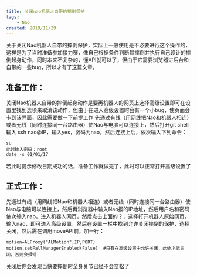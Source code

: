 ```yaml
---
title: 关闭nao机器人自带的摔倒保护
tags: 
	- Nao
created: 2019/11/29
---
```


关于关闭Nao机器人自带的摔倒保护，实际上一般使用是不必要进行这个操作的，这样是为了当时准备参加接力赛，像自己根据条件判断其摔倒并执行自己设计的摔倒起身动作，同时本来不复杂的，懂API就可以了，但由于它需要浏览器进后台和自带的一些bug，所以才有了这篇文章。  <!-- more -->

## 准备工作：
关闭Nao机器人自带的摔倒起身动作是要再机器人的网页上选择高级设置即可在设置里找到选项来取消该动作，但由于在进入高级设置时会有一个小bug，使页面会卡到该界面，因此需要做一下前提工作
先通过有线（用网线把Nao和机器人相连）或者无线（同时连接同一台路由器）使Nao与电脑可以连接上，然后打开git shell 输入 ssh nao@IP，输入yes，密码为nao，然后连接上后，依次输入下列命令： 

```
su
此时输入密码：root
date -s 01/01/17
```
若此时提示修改日期成功的话，准备工作就做完了，此时可以正常打开高级设置了

## 正式工作：
先通过有线（用网线把Nao和机器人相连）或者无线（同时连接同一台路由器）使Nao与电脑可以连接上，然后再浏览器中输入Nao报的IP地址，然后用户名和密码依次输入nao，进入机器人网页，然后点击上面的？，选择打开机器人原始网页，输入nao，即可进入高级设置，然后在设置一栏中找到允许关闭摔倒的保护，选择关闭，然后需在调用moveAPI前，加一行：

```
motion=ALProxy("ALMotion",IP,PORT)
motion.setFallManagerEnabled(False)  #只有在高级设置中允许关闭，此处才能关闭，否则会报错
```
关闭后你会发现当快要摔倒时全身关节已经不会变松了